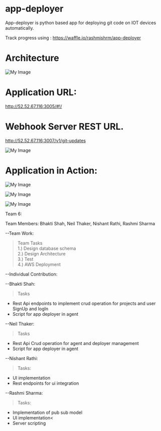 # app-deployer
App-deployer is python based app for deploying git code on IOT devices automatically.

Track progress using : https://waffle.io/rashmishrm/app-deployer

# Architecture

![My Image](https://github.com/rashmishrm/app-deployer/blob/master/documents/architecture.png)

# Application URL:
http://52.52.67.116:3005/#!/

# Webhook Server REST URL.

http://52.52.67.116:3007/v1/git-updates

![My Image](https://github.com/rashmishrm/app-deployer/blob/master/webhook.png)


# Application in Action:


![My Image](https://github.com/rashmishrm/app-deployer/blob/master/documents/view.png)

![My Image](https://github.com/rashmishrm/app-deployer/blob/master/documents/project_info.png)

![My Image](https://github.com/rashmishrm/app-deployer/blob/master/documents/deployed.png)



Team 6:

Team Members: Bhakti Shah, Neil Thaker, Nishant Rathi, Rashmi Sharma


--Team Work:
  > Team Tasks<br/> 1.) Design database schema<br />
         2.) Design Architecture <br />
         3.) Test <br />
         4.) AWS Deployment<br />

--Individual Contribution:

--Bhakti Shah:<br />
  >Tasks<br />
   - Rest Api endpoints to implement crud operation for projects and user SignUp and logIn <br />
   - Script for app deployer in agent

--Neil Thaker:<br />
  >Tasks<br />
   - Rest Api Crud operation for agent and deployer management <br />
   - Script for app deployer in agent

--Nishant Rathi:<br />
  >Tasks:<br />
   - UI implementation<br />
   - Rest endpoints for ui integration

--Rashmi Sharma:<br />
  >Tasks:<br />
  - Implementation of pub sub model<br />
  - UI implementation<<br />
  - Server scripting

